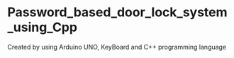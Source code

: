 # Password_based_door_lock_system_using_Cpp

Created by using Arduino UNO, KeyBoard and C++ programming language
